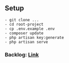 ## Setup
```
- git clone ...
- cd root-project
- cp .env.example .env
- composer update
- php artisan key:generate
- php artisan serve
```
### Backlog: <a href="https://docs.google.com/spreadsheets/d/1eYU4xo19Vz_FSSbUk0cYBRTZUoayEHnUt3IHCD5ofgs/edit#gid=0">Link</a>

